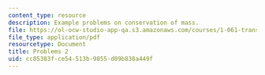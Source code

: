 ```yaml
---
content_type: resource
description: Example problems on conservation of mass.
file: https://ol-ocw-studio-app-qa.s3.amazonaws.com/courses/1-061-transport-processes-in-the-environment-fall-2008/cc85383fce54513b9855d09b838a449f_problems2.pdf
file_type: application/pdf
resourcetype: Document
title: Problems 2
uid: cc85383f-ce54-513b-9855-d09b838a449f
---
```

